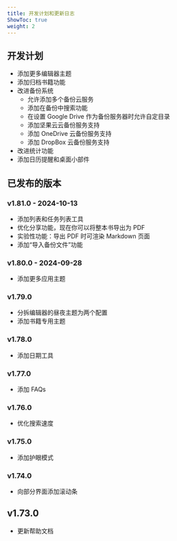```yaml
---
title: 开发计划和更新日志
ShowToc: true
weight: 2
---
```


## 开发计划

- 添加更多编辑器主题
- 添加归档书籍功能
- 改进备份系统
    - 允许添加多个备份云服务
    - 添加在备份中搜索功能
    - 在设置 Google Drive 作为备份服务器时允许自定目录
    - 添加坚果云云备份服务支持
    - 添加 OneDrive 云备份服务支持
    - 添加 DropBox 云备份服务支持
- 改进统计功能
- 添加日历提醒和桌面小部件

## 已发布的版本

### v1.81.0 - 2024-10-13

- 添加列表和任务列表工具
- 优化分享功能，现在你可以将整本书导出为 PDF
- 实验性功能：导出 PDF 时可渲染 Markdown 页面
- 添加“导入备份文件”功能

### v1.80.0 - 2024-09-28

- 添加更多应用主题

### v1.79.0

- 分拆编辑器的昼夜主题为两个配置
- 添加书籍专用主题

### v1.78.0

- 添加日期工具

### v1.77.0

- 添加 FAQs

### v1.76.0

- 优化搜索速度

### v1.75.0

- 添加护眼模式

### v1.74.0

- 向部分界面添加滚动条

## v1.73.0

- 更新帮助文档
